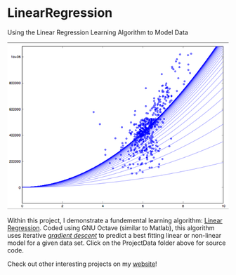 # LinearRegression
Using the Linear Regression Learning Algorithm to Model Data

![alt tag](https://github.com/vasan10591/LinearRegression/blob/master/img/LinReg.png?raw=true)

Within this project, I demonstrate a fundemental learning algorithm: [Linear Regression](). Coded using GNU Octave (similar to Matlab), this algorithm uses iterative *[gradient descent]()* to predict a best fitting linear or non-linear model for a given data set. Click on the ProjectData folder above for source code.

Check out other interesting projects on my [website](https://vasan10591.github.io/BitesizeAI/WebsiteDat/index.html)!

